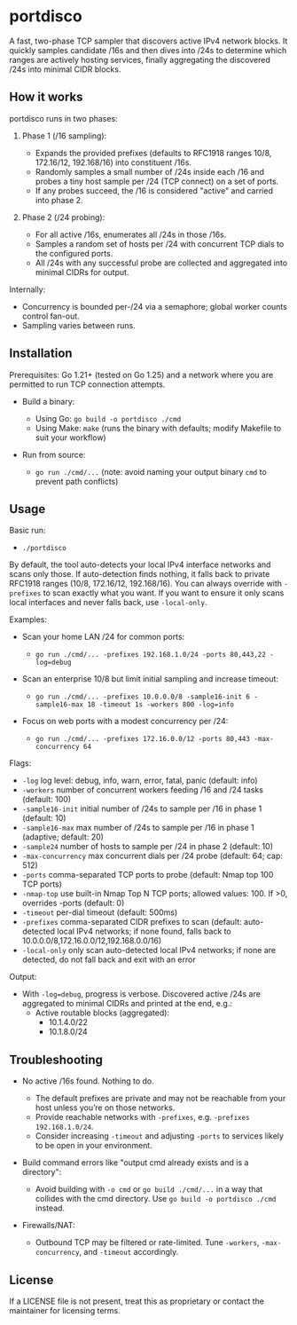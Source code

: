 # portdisco

A fast, two-phase TCP sampler that discovers active IPv4 network blocks. It quickly samples candidate /16s and then dives into /24s to determine which ranges are actively hosting services, finally aggregating the discovered /24s into minimal CIDR blocks.

## How it works

portdisco runs in two phases:

1. Phase 1 (/16 sampling):
   - Expands the provided prefixes (defaults to RFC1918 ranges 10/8, 172.16/12, 192.168/16) into constituent /16s.
   - Randomly samples a small number of /24s inside each /16 and probes a tiny host sample per /24 (TCP connect) on a set of ports.
   - If any probes succeed, the /16 is considered "active" and carried into phase 2.

2. Phase 2 (/24 probing):
   - For all active /16s, enumerates all /24s in those /16s.
   - Samples a random set of hosts per /24 with concurrent TCP dials to the configured ports.
   - All /24s with any successful probe are collected and aggregated into minimal CIDRs for output.

Internally:
- Concurrency is bounded per-/24 via a semaphore; global worker counts control fan-out.
- Sampling varies between runs.

## Installation

Prerequisites: Go 1.21+ (tested on Go 1.25) and a network where you are permitted to run TCP connection attempts.

- Build a binary:
  - Using Go: `go build -o portdisco ./cmd`
  - Using Make: `make` (runs the binary with defaults; modify Makefile to suit your workflow)

- Run from source:
  - `go run ./cmd/...` (note: avoid naming your output binary `cmd` to prevent path conflicts)

## Usage

Basic run:

- `./portdisco`

By default, the tool auto-detects your local IPv4 interface networks and scans only those. If auto-detection finds nothing, it falls back to private RFC1918 ranges (10/8, 172.16/12, 192.168/16). You can always override with `-prefixes` to scan exactly what you want. If you want to ensure it only scans local interfaces and never falls back, use `-local-only`.

Examples:

- Scan your home LAN /24 for common ports:
  - `go run ./cmd/... -prefixes 192.168.1.0/24 -ports 80,443,22 -log=debug`

- Scan an enterprise 10/8 but limit initial sampling and increase timeout:
  - `go run ./cmd/... -prefixes 10.0.0.0/8 -sample16-init 6 -sample16-max 18 -timeout 1s -workers 800 -log=info`

- Focus on web ports with a modest concurrency per /24:
  - `go run ./cmd/... -prefixes 172.16.0.0/12 -ports 80,443 -max-concurrency 64`

Flags:
- `-log`                 log level: debug, info, warn, error, fatal, panic (default: info)
- `-workers`             number of concurrent workers feeding /16 and /24 tasks (default: 100)
- `-sample16-init`       initial number of /24s to sample per /16 in phase 1 (default: 10)
- `-sample16-max`        max number of /24s to sample per /16 in phase 1 (adaptive; default: 20)
- `-sample24`            number of hosts to sample per /24 in phase 2 (default: 10)
- `-max-concurrency`     max concurrent dials per /24 probe (default: 64; cap: 512)
- `-ports`               comma-separated TCP ports to probe (default: Nmap top 100 TCP ports)
- `-nmap-top`            use built-in Nmap Top N TCP ports; allowed values: 100. If >0, overrides -ports (default: 0)
- `-timeout`             per-dial timeout (default: 500ms)
- `-prefixes`            comma-separated CIDR prefixes to scan (default: auto-detected local IPv4 networks; if none found, falls back to 10.0.0.0/8,172.16.0.0/12,192.168.0.0/16)
- `-local-only`          only scan auto-detected local IPv4 networks; if none are detected, do not fall back and exit with an error

Output:
- With `-log=debug`, progress is verbose. Discovered active /24s are aggregated to minimal CIDRs and printed at the end, e.g.:
  - Active routable blocks (aggregated):
    - 10.1.4.0/22
    - 10.1.8.0/24

## Troubleshooting

- No active /16s found. Nothing to do.
  - The default prefixes are private and may not be reachable from your host unless you’re on those networks.
  - Provide reachable networks with `-prefixes`, e.g. `-prefixes 192.168.1.0/24`.
  - Consider increasing `-timeout` and adjusting `-ports` to services likely to be open in your environment.

- Build command errors like "output cmd already exists and is a directory":
  - Avoid building with `-o cmd` or `go build ./cmd/...` in a way that collides with the cmd directory. Use `go build -o portdisco ./cmd` instead.

- Firewalls/NAT:
  - Outbound TCP may be filtered or rate-limited. Tune `-workers`, `-max-concurrency`, and `-timeout` accordingly.

## License
If a LICENSE file is not present, treat this as proprietary or contact the maintainer for licensing terms.
